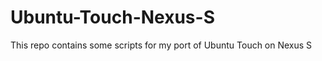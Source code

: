 Ubuntu-Touch-Nexus-S
====================

This repo contains some scripts for my port of Ubuntu Touch on Nexus S
